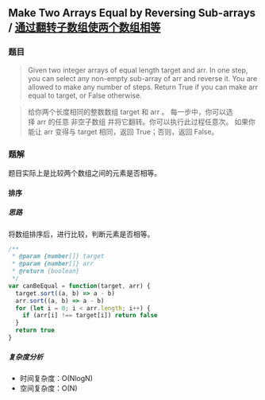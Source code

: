 ## Make Two Arrays Equal by Reversing Sub-arrays / [通过翻转子数组使两个数组相等](https://leetcode-cn.com/problems/make-two-arrays-equal-by-reversing-sub-arrays/)

### 题目
> Given two integer arrays of equal length target and arr.
In one step, you can select any non-empty sub-array of arr and reverse it. You are allowed to make any number of steps.
Return True if you can make arr equal to target, or False otherwise.

> 给你两个长度相同的整数数组 target 和 arr 。
每一步中，你可以选择 arr 的任意 非空子数组 并将它翻转。你可以执行此过程任意次。
如果你能让 arr 变得与 target 相同，返回 True；否则，返回 False。

### 题解
题目实际上是比较两个数组之间的元素是否相等。

#### 排序
##### 思路
将数组排序后，进行比较，判断元素是否相等。

```js
/**
 * @param {number[]} target
 * @param {number[]} arr
 * @return {boolean}
 */
var canBeEqual = function(target, arr) {
  target.sort((a, b) => a - b)
  arr.sort((a, b) => a - b)
  for (let i = 0; i < arr.length; i++) {
    if (arr[i] !== target[i]) return false
  }
  return true
}
```

##### 复杂度分析
+ 时间复杂度：O(NlogN)
+ 空间复杂度：O(N)